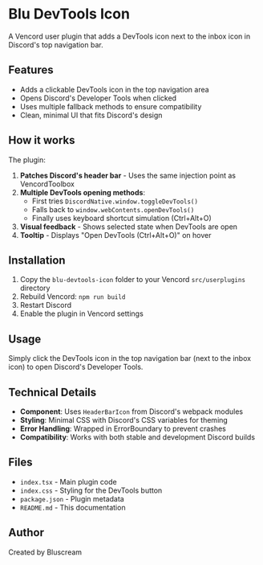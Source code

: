 # Blu DevTools Icon

A Vencord user plugin that adds a DevTools icon next to the inbox icon in Discord's top navigation bar.

## Features

-   Adds a clickable DevTools icon in the top navigation area
-   Opens Discord's Developer Tools when clicked
-   Uses multiple fallback methods to ensure compatibility
-   Clean, minimal UI that fits Discord's design

## How it works

The plugin:

1. **Patches Discord's header bar** - Uses the same injection point as VencordToolbox
2. **Multiple DevTools opening methods**:
    - First tries `DiscordNative.window.toggleDevTools()`
    - Falls back to `window.webContents.openDevTools()`
    - Finally uses keyboard shortcut simulation (Ctrl+Alt+O)
3. **Visual feedback** - Shows selected state when DevTools are open
4. **Tooltip** - Displays "Open DevTools (Ctrl+Alt+O)" on hover

## Installation

1. Copy the `blu-devtools-icon` folder to your Vencord `src/userplugins` directory
2. Rebuild Vencord: `npm run build`
3. Restart Discord
4. Enable the plugin in Vencord settings

## Usage

Simply click the DevTools icon in the top navigation bar (next to the inbox icon) to open Discord's Developer Tools.

## Technical Details

-   **Component**: Uses `HeaderBarIcon` from Discord's webpack modules
-   **Styling**: Minimal CSS with Discord's CSS variables for theming
-   **Error Handling**: Wrapped in ErrorBoundary to prevent crashes
-   **Compatibility**: Works with both stable and development Discord builds

## Files

-   `index.tsx` - Main plugin code
-   `index.css` - Styling for the DevTools button
-   `package.json` - Plugin metadata
-   `README.md` - This documentation

## Author

Created by Bluscream
